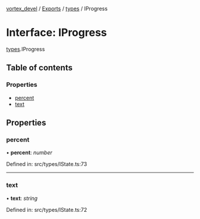 [vortex_devel](../README.md) / [Exports](../modules.md) / [types](../modules/types.md) / IProgress

# Interface: IProgress

[types](../modules/types.md).IProgress

## Table of contents

### Properties

- [percent](types.iprogress.md#percent)
- [text](types.iprogress.md#text)

## Properties

### percent

• **percent**: *number*

Defined in: src/types/IState.ts:73

___

### text

• **text**: *string*

Defined in: src/types/IState.ts:72
